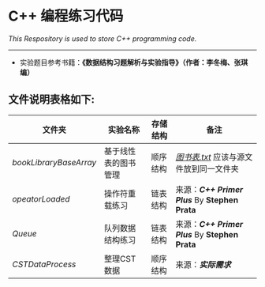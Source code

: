# C++ 编程练习代码

*This Respository is used to store C++ programming code.*
***
* 实验题目参考书籍：**《数据结构习题解析与实验指导》（作者：李冬梅、张琪编）** 




## 文件说明表格如下:

文件夹|实验名称|存储结构|备注
---------------|---------------|---------------|---------------
*bookLibraryBaseArray*|基于线性表的图书管理|顺序结构|[*图书表.txt*](https://github.com/Longtainbin/CppExercise/blob/master/bookLibraryBaseArray/%E5%9B%BE%E4%B9%A6%E8%A1%A8.txt) 应该与源文件放到同一文件夹
*opeatorLoaded*|操作符重载练习|链表结构|来源：***C++ Primer Plus*** By **Stephen Prata**
*Queue*|队列数据结构练习|链表结构|来源：***C++ Primer Plus*** By **Stephen Prata**
*CSTDataProcess*|整理CST数据|顺序结构|来源：***实际需求***


